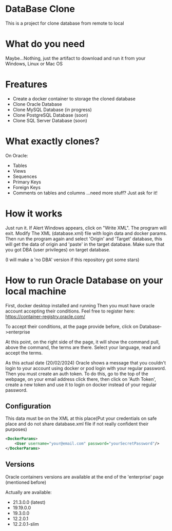 # DataBase Clone
This is a project for clone database from remote to local

# What do you need
Maybe...Nothing, just the artifact to download and run it from your Windows, Linux or Mac OS

# Freatures
- Create a docker container to storage the cloned database
- Clone Oracle Database
- Clone MySQL Database (in progress)
- Clone PostgreSQL Database (soon)
- Clone SQL Server Database (soon)


# What exactly clones?
On Oracle:
- Tables
- Views
- Sequences
- Primary Keys
- Foreign Keys
- Comments on tables and columns
...need more stuff? Just ask for it!

# How it works
Just run it. If Alert Windows appears, click on "Write XML". The program will exit.
Modify The XML (database.xml) file with login data and docker params.
Then run the program again and select 'Origin' and 'Target' database, this will get the data of origin and
'paste' in the target database. Make sure that you got DBA (user privileges) on target database.

(I will make a 'no DBA' version if this repository got some stars)


# How to run Oracle Database on your local machine
First, docker desktop installed and running
Then you must have oracle account accepting their conditions. Feel free to register here: https://container-registry.oracle.com/

To accept their conditions, at the page provide before, click on Database->enterprise

At this point, on the right side of the page, it will show the command pull, above the command, the terms are there.
Select your language, read and accept the terms.

As this actual date (20/02/2024) Oracle shows a message that you couldn't login to your account using docker or pod login
with your regular password. Then you must create an auth token. To do this, go to the top of the webpage, on your email address
click there, then click on 'Auth Token', create a new token and use it to login on docker instead of your regular password.

## Configuration
This data must be on the XML at this place(Put your credentials on safe place and do not share database.xml file if not really confident their purposes)
```xml
<DockerParams>
    <User username="your@email.com" password="yourSecretPassword"/>
</DockerParams>
```

## Versions
Oracle containers versions are available at the end of the 'enterprise' page (mentioned before)

Actually are available:
- 21.3.0.0 (latest)
- 19.19.0.0
- 19.3.0.0
- 12.2.0.1
- 12.2.0.1-slim
